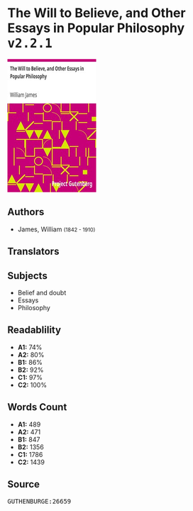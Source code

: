 # The Will to Believe, and Other Essays in Popular Philosophy <kbd>v2.2.1</kbd>

![](./cover.medium.jpg "")

## Authors


 - James, William <small>(1842 - 1910)</small>

## Translators



## Subjects


 - Belief and doubt
 - Essays
 - Philosophy

## Readablility


 - **A1:** 74%
 - **A2:** 80%
 - **B1:** 86%
 - **B2:** 92%
 - **C1:** 97%
 - **C2:** 100%

## Words Count


 - **A1:** 489
 - **A2:** 471
 - **B1:** 847
 - **B2:** 1356
 - **C1:** 1786
 - **C2:** 1439

## Source


<kbd>GUTHENBURGE:26659</kbd>
